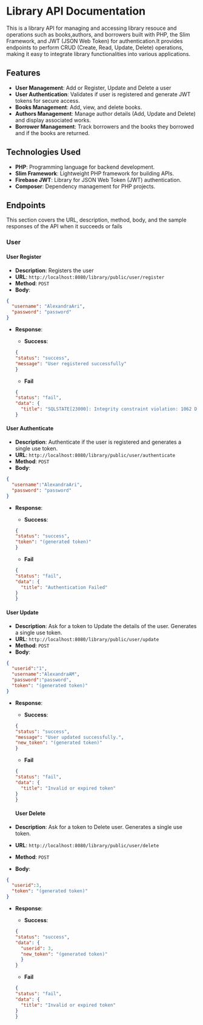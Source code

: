 # Library API Documentation
This is a library API for managing and accessing library resouce and operations such as books,authors, and borrowers built with PHP, the Slim Framework, and JWT (JSON Web Token) for authentication.It provides endpoints to perform CRUD (Create, Read, Update, Delete) operations, making it easy to integrate library functionalities into various applications.

## Features

- **User Management**: Add or Register, Update and Delete a user
- **User Authentication**: Validates if user is registered and generate JWT tokens for secure access.
- **Books Management**: Add, view, and delete books.
- **Authors Management**: Manage author details (Add, Update and Delete) and display associated works.
- **Borrower Management**: Track borrowers and the books they borrowed and if the books are returned.



## Technologies Used
- **PHP**: Programming language for backend development.
- **Slim Framework**: Lightweight PHP framework for building APIs.
- **Firebase JWT**: Library for JSON Web Token (JWT) authentication.
- **Composer**: Dependency management for PHP projects.



## Endpoints
This section covers the URL, description, method, body, and the sample responses of the API when it succeeds or fails

### User
#### User Register

- **Description**: Registers the user
- **URL**: `http://localhost:8080/library/public/user/register`
- **Method**: ``POST``
- **Body**:
```json
{
  "username": "AlexandraAri",
  "password": "password"
}
```

- **Response**:
  - **Success**:
  ```json
  {
  "status": "success",
  "message": "User registered successfully"
  }
  ```

  - **Fail**
  ```json
  {
  "status": "fail",
  "data": {
    "title": "SQLSTATE[23000]: Integrity constraint violation: 1062 Duplicate entry 'AlexandraAri' for key 'username'"}
  }
  ```

#### User Authenticate

- **Description**: Authenticate if the user is registered and generates a single use token.
- **URL**: `http://localhost:8080/library/public/user/authenticate`
- **Method**: ``POST``
- **Body**:
```json
{
  "username":"AlexandraAri",
  "password": "password"
}
```

- **Response**:
  - **Success**:
  ```json
  {
  "status": "success",
  "token": "(generated token)"
  }
  ```

  - **Fail**
  ```json
  {
  "status": "fail",
  "data": {
    "title": "Authentication Failed"
  }
  }
  ```

#### User Update

- **Description**: Ask for a token to Update the details of the user. Generates a single use token.
- **URL**: `http://localhost:8080/library/public/user/update`
- **Method**: ``POST``
- **Body**:
```json
{
  "userid":"1",
  "username":"AlexandraAM",
  "password":"password",
  "token": "(generated token)"
}
```

- **Response**:
  - **Success**:
  ```json
  {
  "status": "success",
  "message": "User updated successfully.",
  "new_token": "(generated token)"
  }
  ```

  - **Fail**
  ```json
  {
  "status": "fail",
  "data": {
    "title": "Invalid or expired token"
  }
  }
  ```

  #### User Delete

- **Description**: Ask for a token to Delete user. Generates a single use token.
- **URL**: `http://localhost:8080/library/public/user/delete`
- **Method**: ``POST``
- **Body**:
```json
{
  "userid":3,
  "token": "(generated token)"
}
```

- **Response**:
  - **Success**:
  ```json
  {
  "status": "success",
  "data": {
    "userid": 3,
    "new_token": "(generated token)"
    }
  }
  ```

  - **Fail**
  ```json
  {
  "status": "fail",
  "data": {
    "title": "Invalid or expired token"
  }
  }
  ```
  







